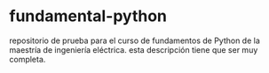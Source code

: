# fundamental-python
repositorio de prueba para el curso de fundamentos de Python de la maestría de ingeniería eléctrica. esta descripción tiene que ser muy completa. 
